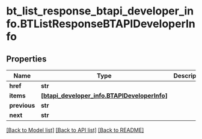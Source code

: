 # bt_list_response_btapi_developer_info.BTListResponseBTAPIDeveloperInfo

## Properties
Name | Type | Description | Notes
------------ | ------------- | ------------- | -------------
**href** | **str** |  | [optional] 
**items** | [**[btapi_developer_info.BTAPIDeveloperInfo]**](BTAPIDeveloperInfo.md) |  | [optional] 
**previous** | **str** |  | [optional] 
**next** | **str** |  | [optional] 

[[Back to Model list]](../README.md#documentation-for-models) [[Back to API list]](../README.md#documentation-for-api-endpoints) [[Back to README]](../README.md)


